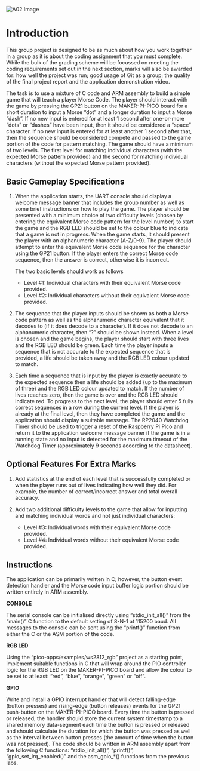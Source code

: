 ![A02 Image](https://user-images.githubusercontent.com/91458920/225872537-d8e3db8b-ddfd-4d5d-a648-d2d98993b9c4.png)

# Introduction

This group project is designed to be as much about how you work together in a group as it is about the coding assignment that you must complete. While the bulk of the grading scheme will be focussed on meeting the coding requirements set out in the next section, marks will also be awarded for: how well the project was run; good usage of Git as a group; the quality of the final project report and the application demonstration video.

The task is to use a mixture of C code and ARM assembly to build a simple game that will teach a player Morse Code. The player should interact with the game by pressing the GP21 button on the MAKER-PI-PICO board for a short duration to input a Morse “dot” and a longer duration to input a Morse “dash”. If no new input is entered for at least 1 second after one-or-more “dots” or “dashes” have been input, then it should be considered a “space” character. If no new input is entered for at least another 1 second after that, then the sequence should be considered compete and passed to the game portion of the code for pattern matching. The game should have a minimum of two levels. The first level for matching individual characters (with the expected Morse pattern provided) and the second for matching individual characters (without the expected Morse pattern provided).



## Basic Gameplay Specifications

1. When the application starts, the UART console should display a welcome message banner that includes the group number as well as some brief instructions on how to play the game. The player should be presented with a minimum choice of two difficulty levels (chosen by entering the equivalent Morse code pattern for the level number) to start the game and the RGB LED should be set to the colour blue to indicate that a game is not in progress.
When the game starts, it should present the player with an alphanumeric character (A-Z/0-9). The player should attempt to enter the equivalent Morse code sequence for the character using the GP21 button. If the player enters the correct Morse code sequence, then the answer is correct, otherwise it is incorrect.

    The two basic levels should work as follows

    - Level #1: Individual characters with their equivalent Morse code provided.
    - Level #2: Individual characters without their equivalent Morse code provided.


2. The sequence that the player inputs should be shown as both a Morse code pattern as well as the alphanumeric character equivalent that it decodes to (if it does decode to a character). If it does not decode to an alphanumeric character, then “?” should be shown instead.
When a level is chosen and the game begins, the player should start with three lives and the RGB LED should be green.
Each time the player inputs a sequence that is not accurate to the expected sequence that is provided, a life should be taken away and the RGB LED colour updated to match.

3. Each time a sequence that is input by the player is exactly accurate to the expected sequence then a life should be added (up to the maximum of three) and the RGB LED colour updated to match.
If the number of lives reaches zero, then the game is over and the RGB LED should indicate red.
To progress to the next level, the player should enter 5 fully correct sequences in a row during the current level. If the player is already at the final level, then they have completed the game and the application should display a suitable message.
The RP2040 Watchdog Timer should be used to trigger a reset of the Raspberry Pi Pico and return it to the application welcome message banner if the game is in a running state and no input is detected for the maximum timeout of the Watchdog Timer (approximately 9 seconds according to the datasheet).
 

## Optional Features For Extra Marks

1. Add statistics at the end of each level that is successfully completed or when the player runs out of lives indicating how well they did. For example, the number of correct/incorrect answer and total overall accuracy.

2. Add two additional difficulty levels to the game that allow for inputting and matching individual words and not just individual characters:

    - Level #3: Individual words with their equivalent Morse code provided.
    - Level #4: Individual words without their equivalent Morse code provided.


## Instructions


The application can be primarily written in C; however, the button event detection handler and the Morse code input buffer logic portion should be written entirely in ARM assembly.

**CONSOLE**

The serial console can be initialised directly using “stdio_init_all()” from the “main()”  C function to the default setting of 8-N-1 at 115200 baud. All messages to the console can be sent using the “printf()” function from either the C or the ASM portion of the code.

**RGB LED**

Using the “pico-apps/examples/ws2812_rgb” project as a starting point, implement suitable functions in C that will wrap around the PIO controller logic for the RGB LED on the MAKER-PI-PICO board and allow the colour to be set to at least: “red”, “blue”, “orange”, “green” or “off”.

**GPIO**

Write and install a GPIO interrupt handler that will detect falling-edge (button presses) and rising-edge (button releases) events for the GP21 push-button on the MAKER-PI-PICO board. Every time the button is pressed or released, the handler should store the current system timestamp to a shared memory data-segment each time the button is pressed or released and should calculate the duration for which the button was pressed as well as the interval between button presses (the amount of time when the button was not pressed). The code should be written in ARM assembly apart from the following C functions: “stdio_init_all()”, “printf()”, “gpio_set_irq_enabled()” and the asm_gpio_*() functions from the previous labs.
